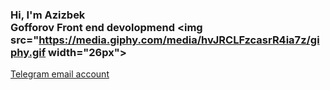 ### Hi, I'm Azizbek <br> Gofforov Front end devolopmend <img src="https://media.giphy.com/media/hvJRCLFzcasrR4ia7z/giphy.gif width="26px">

<a href="https://t.me/azik1504">Telegram email account</a>
